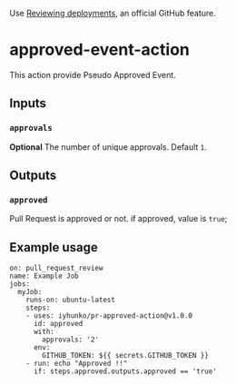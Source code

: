 Use [Reviewing deployments](https://docs.github.com/en/actions/managing-workflow-runs/reviewing-deployments), an official GitHub feature.

# approved-event-action

This action provide Pseudo Approved Event.

## Inputs

### `approvals`

**Optional** The number of unique approvals. Default `1`.

## Outputs

### `approved`

Pull Request is approved or not. if approved, value is `true`;

## Example usage

    on: pull_request_review
    name: Example Job
    jobs:
      myJob:
        runs-on: ubuntu-latest
        steps:
        - uses: iyhunko/pr-approved-action@v1.0.0
          id: approved
          with:
            approvals: '2'
          env:
            GITHUB_TOKEN: ${{ secrets.GITHUB_TOKEN }}
        - run: echo "Approved !!"
          if: steps.approved.outputs.approved == 'true'
